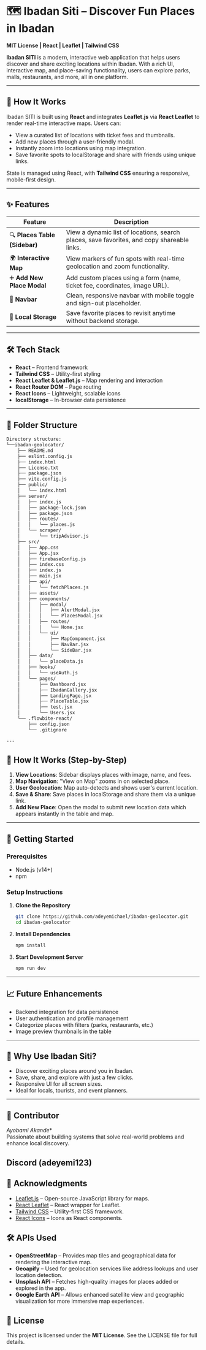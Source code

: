 # 🗺️ **Ibadan Siti – Discover Fun Places in Ibadan**  
**MIT License | React | Leaflet | Tailwind CSS**

**Ibadan SITI** is a modern, interactive web application that helps users discover and share exciting locations within Ibadan. With a rich UI, interactive map, and place-saving functionality, users can explore parks, malls, restaurants, and more, all in one platform.

---

## 🚀 **How It Works**

Ibadan SITI is built using **React** and integrates **Leaflet.js** via **React Leaflet** to render real-time interactive maps. Users can:

- View a curated list of locations with ticket fees and thumbnails.
- Add new places through a user-friendly modal.
- Instantly zoom into locations using map integration.
- Save favorite spots to localStorage and share with friends using unique links.

State is managed using React, with **Tailwind CSS** ensuring a responsive, mobile-first design.

---

## ✨ **Features**

| Feature | Description |
|--------|-------------|
| 🔍 **Places Table (Sidebar)** | View a dynamic list of locations, search places, save favorites, and copy shareable links. |
| 🌍 **Interactive Map** | View markers of fun spots with real-time geolocation and zoom functionality. |
| ➕ **Add New Place Modal** | Add custom places using a form (name, ticket fee, coordinates, image URL). |
| 🧭 **Navbar** | Clean, responsive navbar with mobile toggle and sign-out placeholder. |
| 💾 **Local Storage** | Save favorite places to revisit anytime without backend storage. |

---

## 🛠️ **Tech Stack**

- **React** – Frontend framework
- **Tailwind CSS** – Utility-first styling
- **React Leaflet & Leaflet.js** – Map rendering and interaction
- **React Router DOM** – Page routing
- **React Icons** – Lightweight, scalable icons
- **localStorage** – In-browser data persistence

---

## 📁 **Folder Structure**

```bash
Directory structure:
└──ibadan-geolocator/
    ├── README.md
    ├── eslint.config.js
    ├── index.html
    ├── License.txt
    ├── package.json
    ├── vite.config.js
    ├── public/
    │   └── index.html
    ├── server/
    │   ├── index.js
    │   ├── package-lock.json
    │   ├── package.json
    │   ├── routes/
    │   │   └── places.js
    │   └── scraper/
    │       └── tripAdvisor.js
    ├── src/
    │   ├── App.css
    │   ├── App.jsx
    │   ├── firebaseConfig.js
    │   ├── index.css
    │   ├── index.js
    │   ├── main.jsx
    │   ├── api/
    │   │   └── fetchPlaces.js
    │   ├── assets/
    │   ├── components/
    │   │   ├── modal/
    │   │   │   ├── AlertModal.jsx
    │   │   │   └── PlacesModal.jsx
    │   │   ├── routes/
    │   │   │   └── Home.jsx
    │   │   └── ui/
    │   │       ├── MapComponent.jsx
    │   │       ├── NavBar.jsx
    │   │       └── SideBar.jsx
    │   ├── data/
    │   │   └── placeData.js
    │   ├── hooks/
    │   │   └── useAuth.js
    │   └── pages/
    │       ├── Dashboard.jsx
    │       ├── IbadanGallery.jsx
    │       ├── LandingPage.jsx
    │       ├── PlaceTable.jsx
    │       ├── test.jsx
    │       └── Users.jsx
    └── .flowbite-react/
        ├── config.json
        └── .gitignore

---
```

## 🧪 **How It Works (Step-by-Step)**

1. **View Locations**: Sidebar displays places with image, name, and fees.
2. **Map Navigation**: "View on Map" zooms in on selected place.
3. **User Geolocation**: Map auto-detects and shows user's current location.
4. **Save & Share**: Save places in localStorage and share them via a unique link.
5. **Add New Place**: Open the modal to submit new location data which appears instantly in the table and map.

---

## 🏁 **Getting Started**

### Prerequisites

- Node.js (v14+)
- npm

### Setup Instructions

1. **Clone the Repository**
   ```bash
   git clone https://github.com/adeyemichael/ibadan-geolocator.git
   cd ibadan-geolocator
   ```

2. **Install Dependencies**
   ```bash
   npm install
   ```

3. **Start Development Server**
   ```bash
   npm run dev
   ```

---

## 📈 **Future Enhancements**

- Backend integration for data persistence
- User authentication and profile management
- Categorize places with filters (parks, restaurants, etc.)
- Image preview thumbnails in the table

---

## 🎨 **Why Use Ibadan Siti?**

- Discover exciting places around you in Ibadan.
- Save, share, and explore with just a few clicks.
- Responsive UI for all screen sizes.
- Ideal for locals, tourists, and event planners.

---

## 👤 **Contributor**

*Ayobami Akande**   
Passionate about building systems that solve real-world problems and enhance local discovery.

  **Discord** (adeyemi123) 
---------
## 🙌 **Acknowledgments**

- [Leaflet.js](https://leafletjs.com/) – Open-source JavaScript library for maps.
- [React Leaflet](https://react-leaflet.js.org/) – React wrapper for Leaflet.
- [Tailwind CSS](https://tailwindcss.com/) – Utility-first CSS framework.
- [React Icons](https://react-icons.github.io/react-icons/) – Icons as React components.
## 🛠️ APIs Used

- **OpenStreetMap** – Provides map tiles and geographical data for rendering the interactive map.
- **Geoapify** – Used for geolocation services like address lookups and user location detection.
- **Unsplash API** – Fetches high-quality images for places added or explored in the app.
- **Google Earth API** – Allows enhanced satellite view and geographic visualization for more immersive map experiences.

## 📄 **License**

This project is licensed under the **MIT License**. See the LICENSE file for full details.


